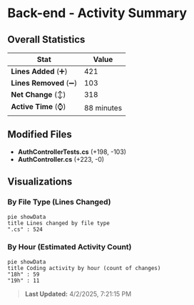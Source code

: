 # Back-end - Activity Summary 

## Overall Statistics

| Stat                   | Value                                                             |
| ---------------------- | ----------------------------------------------------------------- |
| **Lines Added** (➕)   | 421                                          |
| **Lines Removed** (➖) | 103                                        |
| **Net Change** (↕)    | 318                |
| **Active Time** (⌚)   | 88 minutes |


## Modified Files
- **AuthControllerTests.cs** (+198, -103)
- **AuthController.cs** (+223, -0)

## Visualizations

### By File Type (Lines Changed)

```mermaid
pie showData
title Lines changed by file type
".cs" : 524
```

### By Hour (Estimated Activity Count)

```mermaid
pie showData
title Coding activity by hour (count of changes)
"18h" : 59
"19h" : 11
```


> **Last Updated:** 4/2/2025, 7:21:15 PM